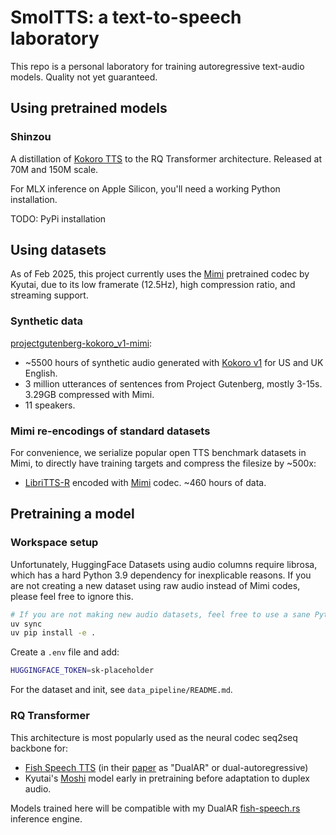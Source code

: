 # SmolTTS: a text-to-speech laboratory

This repo is a personal laboratory for training autoregressive text-audio models.
Quality not yet guaranteed.

## Using pretrained models

### Shinzou

A distillation of [Kokoro TTS](https://huggingface.co/hexgrad/Kokoro-82M) to the RQ Transformer architecture. Released at 70M and 150M scale.

For MLX inference on Apple Silicon, you'll need a working Python installation.

TODO: PyPi installation

## Using datasets

As of Feb 2025, this project currently uses the [Mimi](https://huggingface.co/kyutai/mimi) pretrained codec by Kyutai, due to its low framerate (12.5Hz), high compression ratio, and streaming support.

### Synthetic data

[projectgutenberg-kokoro_v1-mimi](jkeisling/projectgutenberg-kokoro_v1-mimi):

- ~5500 hours of synthetic audio generated with [Kokoro v1](https://huggingface.co/hexgrad/Kokoro-82M) for US and UK English.
- 3 million utterances of sentences from Project Gutenberg, mostly 3-15s. 3.29GB compressed with Mimi.
- 11 speakers.

### Mimi re-encodings of standard datasets

For convenience, we serialize popular open TTS benchmark datasets in Mimi, to directly have training targets and compress the filesize by ~500x:

- [LibriTTS-R](https://huggingface.co/datasets/jkeisling/libritts-r-mimi) encoded with [Mimi](https://huggingface.co/kyutai/mimi) codec. ~460 hours of data.

## Pretraining a model

### Workspace setup

Unfortunately, HuggingFace Datasets using audio columns require librosa, which has a hard Python 3.9 dependency for inexplicable reasons.
If you are not creating a new dataset using raw audio instead of Mimi codes, please feel free to ignore this.

```bash
# If you are not making new audio datasets, feel free to use a sane Python version instead
uv sync
uv pip install -e .
```

Create a `.env` file and add:

```bash
HUGGINGFACE_TOKEN=sk-placeholder
```

For the dataset and init, see `data_pipeline/README.md`.

### RQ Transformer

This architecture is most popularly used as the neural codec seq2seq backbone for:

- [Fish Speech TTS](https://github.com/fishaudio/fish-speech) (in their [paper](https://arxiv.org/html/2411.01156v2#S3) as "DualAR" or dual-autoregressive)
- Kyutai's [Moshi](https://github.com/kyutai-labs/moshi) model early in pretraining before adaptation to duplex audio.

Models trained here will be compatible with my DualAR [fish-speech.rs](https://github.com/EndlessReform/fish-speech.rs/blob/main/README.md) inference engine.
